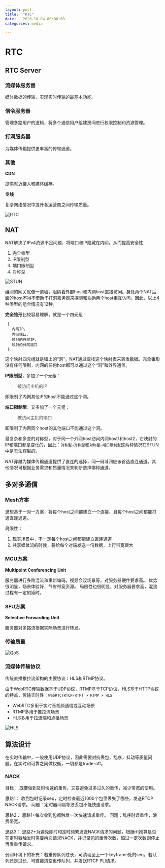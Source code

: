 ```yaml
---
layout: post
title:  "RTC"
date:   2020-10-04 00:00:00
categories: media

---
```


# RTC
## RTC Server

### 流媒体服务器

媒体数据的传输，实现实时传输的最基本功能。

### 信令服务器

管理多路用户的逻辑，将多个通信用户组建房间进行权限控制和资源管理。

### 打洞服务器

为媒体传输提供更丰富的传输通道。

### 其他

**CDN**

提供就近接入和媒体缓存。

**专线**

复杂网络情况中提升各运营商之间传输质量。


![RTC](/images/pic/RTC.png)

## NAT
NAT解决了IPv4资源不足问题，将端口和IP隐藏在内网，从而提高安全性

1. 完全锥型
2. IP限制型
3. 端口限制型
4. 对称型

![STUN](/images/pic/STUN.png)


组网的网关就像一道墙，阻隔着外部host和内网host直接访问。身处两个NAT后面的host不得不借助于打洞服务器来探测和协助两个host相互访问。因此，以上4种类型的组合情况有12种。

**完全锥形**比较容易理解，就是一个四元组：

	 {
	   内网IP，
	   内网端口，
	   映射的外网IP，
	   映射的外网端口
	 }
	 
这个映射四元组就是墙上的“洞”，NAT通过查找这个映射表来转发数据。完全锥形没有任何限制，内网的任何host都可以通过这个“洞”和外界通信。

**IP限制型**，多加了一个元组：
> 被访问主机的IP

即限制了内网其他IP的host不能通过这个洞。

**端口限制型**，又多加了一个元组：
> 被访问主机的端口

即限制了内网同个host的其他端口不能通过这个洞。

最复杂和多变的对称型，对于同一个外网host访问内网host1和host2，它映射的IP和端口都是变化的，因此：`对称型—对称型`和`对称型—端口限制型`这两种情况在STUN中是无法穿越的。

NAT穿越为媒体传输通道提供了直连的选择，同一局域网应该首选直连通道。其他情况可根据业务需求和质量情况来判断选择哪种通道。

## 多对多通信

### Mesh方案
思想基于一对一方案，将每个host之间都建立一个连接，且每个host之间都能打通直连通道。

局限性：
1. 现实场景中，不一定每个host之间都能建立直连通道
2. 共享媒体流的时候，将给每个对端发送一份数据，上行带宽很大

### MCU方案
**Multipoint Conferencing Unit**

服务器进行多路混流和重新编码，视频会议场景等，对服务器硬件要求高。
优势很明显，场景体验好，节省带宽资源。
局限性也很明显，对服务器要求高，混流过程有一定的延时。

### SFU方案
**Selective Forwarding Unit**

服务器对多路流根据实际场景进行转发。


### 传输质量


![QoS](/images/pic/QoS.png)


### 流媒体传输协议

传统直播推拉流架构的主要协议：HLS和RTMP协议。

由于WebRTC传输数据基于UDP协议，RTMP基于TCP协议，HLS基于HTTP协议的特点，传输实时性：`WebRTC(RTCP/RTP) > RTMP > HLS`

* WebRTC多用于实时音视频通信或互动场景
* RTMP多用于推拉流场景
* HLS多用于拉流端和点播场景


![HLS](/images/pic/HLS.png)

## 算法设计

在实时传输中，一般使用UDP协议，因此需要对抗丢包，乱序，抖动等质量问题。在实时和可靠之间做权衡，一切都是trade-off。
### NACK

目标： 既要做到及时快速的重传，又要避免过多过久的重传，减少带宽的使用。

思路1： 收到包时记录seq，定时检查最近1000个包里丢失了哪些，发送RTCP NACK请求。
问题：定时器间隔导致丢包不能快速请求。

思路2： 思路1+每次收到包都触发一次快速请求重传。
问题：乱序时误重传，浪费带宽。

思路3： 思路2+为避免即时和定时频繁发送NACK请求的问题，根据rtt推算是否在定时器触发时需要再次请求NACK，并记录包的重传次数，超过一定次数则停止再发重传请求。

弱网环境下的补充：若重传队列过长，可清理至上一个keyframe处的seq。若队列还是过长，可直接清空重传队列，并发送RTCP PLI请求。

